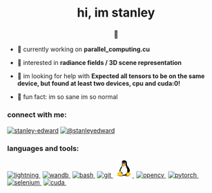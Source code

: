 <h1 align="center">hi, im stanley</h1>
<h3 align="center">🦕</h3>

- 🦕 currently working on **parallel_computing.cu**

- 🦕 interested in **radiance fields / 3D scene representation**

- 🦕 im looking for help with **Expected all tensors to be on the same device, but found at least two devices, cpu and cuda:0!**

- 🦕 fun fact: im so sane im so normal

<h3 align="left">connect with me:</h3>
<p align="left">
<a href="https://linkedin.com/in/stanley-edward" target="blank"><img align="center" src="https://raw.githubusercontent.com/rahuldkjain/github-profile-readme-generator/master/src/images/icons/Social/linked-in-alt.svg" alt="stanley-edward" height="30" width="40" /></a>
<a href="https://medium.com/@stanleyedward" target="blank"><img align="center" src="https://raw.githubusercontent.com/rahuldkjain/github-profile-readme-generator/master/src/images/icons/Social/medium.svg" alt="@stanleyedward" height="30" width="40" /></a>
</p>

<h3 align="left">languages and tools:</h3>
<p align="left"> 
<a href="https://lightning.ai/docs/pytorch/stable/" target="_blank" rel="noreferrer"> <img src="https://external-content.duckduckgo.com/iu/?u=https%3A%2F%2Favatars3.githubusercontent.com%2Fu%2F58386951%3Fs%3D280%26v%3D4&f=1&nofb=1&ipt=936b694a62a98c4d5b0aca62530ad6baa1a49099651c10889b105fe02f9909fb&ipo=images" alt="lightning" width="40" height="40"/> </a> 
<img width="1" />
<a href="https://wandb.ai/site" target="_blank" rel="noreferrer"> <img src="https://www.vectorlogo.zone/logos/wandbai/wandbai-icon.svg" alt="wandb" width="40" height="40"/> </a>
<img width="1" />
<a href="https://www.gnu.org/software/bash/" target="_blank" rel="noreferrer"> <img src="https://cdn.simpleicons.org/gnubash/4EAA25" alt="bash" width="40" height="40"/> </a> 
<img width="1" />
<a href="https://git-scm.com/" target="_blank" rel="noreferrer"> <img src="https://www.vectorlogo.zone/logos/git-scm/git-scm-icon.svg" alt="git" width="40" height="40"/> </a> 
<img width="1" />
<a href="https://www.linux.org/" target="_blank" rel="noreferrer"> <img src="https://raw.githubusercontent.com/devicons/devicon/master/icons/linux/linux-original.svg" alt="linux" width="40" height="40"/> </a> 
<img width="1" />
<a href="https://opencv.org/" target="_blank" rel="noreferrer"> <img src="https://cdn.jsdelivr.net/gh/devicons/devicon/icons/opencv/opencv-original.svg" alt="opencv" width="40" height="40"/> </a> 
<img width="1" />
<a href="https://pytorch.org/" target="_blank" rel="noreferrer"> <img src="https://cdn.jsdelivr.net/gh/devicons/devicon/icons/pytorch/pytorch-original.svg" alt="pytorch" width="40" height="40"/> </a> 
<img width="1" />
<a href="https://www.selenium.dev" target="_blank" rel="noreferrer"> <img src="https://cdn.jsdelivr.net/gh/devicons/devicon/icons/selenium/selenium-original.svg" alt="selenium" width="40" height="40"/> </a> 
<img width="1" />
<a href="https://docs.nvidia.com/cuda/" target="_blank" rel="noreferrer"> <img src="https://www.vectorlogo.zone/logos/nvidia/nvidia-icon.svg" alt="cuda" width="40" height="40"/> </a>
<img width="1" />
<!-- <a href="https://www.opengl.org/" target="_blank" rel="noreferrer"> <img src="https://cdn.jsdelivr.net/gh/devicons/devicon/icons/opengl/opengl-original.svg" alt="opengl" width="40" height="40"/> </a> 
<img width="1" /> -->
<!--<a href="https://seaborn.pydata.org/" target="_blank" rel="noreferrer"> <img src="https://seaborn.pydata.org/_images/logo-mark-lightbg.svg" alt="seaborn" width="40" height="40"/> </a>
<a href="https://pandas.pydata.org/" target="_blank" rel="noreferrer"> <img src="https://raw.githubusercontent.com/devicons/devicon/2ae2a900d2f041da66e950e4d48052658d850630/icons/pandas/pandas-original.svg" alt="pandas" width="40" height="40"/> </a> 
<a href="https://scikit-learn.org/" target="_blank" rel="noreferrer"> <img src="https://upload.wikimedia.org/wikipedia/commons/0/05/Scikit_learn_logo_small.svg" alt="scikit_learn" width="40" height="40"/> </a>
<a href="https://www.python.org" target="_blank" rel="noreferrer"> <img src="https://raw.githubusercontent.com/devicons/devicon/master/icons/python/python-original.svg" alt="python" width="40" height="40"/> </a> 
--> </p>

<!--sites:
https://profile-readme-generator.com/
https://rahuldkjain.github.io/gh-profile-readme-generator/
-->
